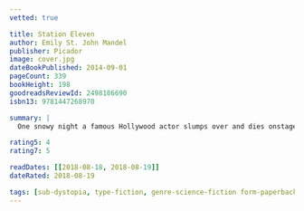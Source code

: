 ```yaml
---
vetted: true

title: Station Eleven
author: Emily St. John Mandel
publisher: Picador
image: cover.jpg
dateBookPublished: 2014-09-01
pageCount: 339
bookHeight: 198
goodreadsReviewId: 2498186690
isbn13: 9781447268970

summary: |
  One snowy night a famous Hollywood actor slumps over and dies onstage during a production of King Lear. Hours later, the world as we know it begins to dissolve. Moving back and forth in time — from the actor's early days as a film star to fifteen years in the future, when a theatre troupe known as the Traveling Symphony roams the wasteland of what remains—this suspenseful, elegiac, spellbinding novel charts the strange twists of fate that connect five people: the actor, the man who tried to save him, the actor's first wife, his oldest friend, and a young actress with the Traveling Symphony, caught in the crosshairs of a dangerous self-proclaimed prophet.

rating5: 4
rating7: 5

readDates: [[2018-08-18, 2018-08-19]]
dateRated: 2018-08-19

tags: [sub-dystopia, type-fiction, genre-science-fiction form-paperback]
---
```

